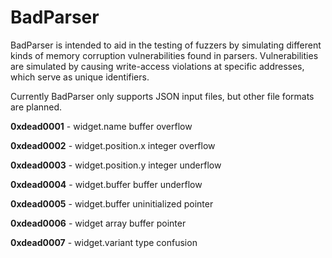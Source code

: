 # BadParser

BadParser is intended to aid in the testing of fuzzers by simulating different kinds of memory corruption vulnerabilities found in parsers. Vulnerabilities are simulated by causing write-access violations at specific addresses, which serve as unique identifiers.

Currently BadParser only supports JSON input files, but other file formats are planned.

**0xdead0001** - widget.name buffer overflow

**0xdead0002** - widget.position.x integer overflow

**0xdead0003** - widget.position.y integer underflow

**0xdead0004** - widget.buffer buffer underflow

**0xdead0005** - widget.buffer uninitialized pointer

**0xdead0006** - widget array buffer pointer

**0xdead0007** - widget.variant type confusion